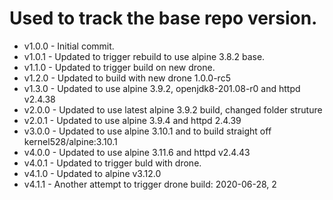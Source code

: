 # Used to track the base repo version.
* v1.0.0 - Initial commit.
* v1.0.1 - Updated to trigger rebuild to use alpine 3.8.2 base.
* v1.1.0 - Updated to trigger build on new drone.
* v1.2.0 - Updated to build with new drone 1.0.0-rc5
* v1.3.0 - Updated to use alpine 3.9.2, openjdk8-201.08-r0 and httpd v2.4.38
* v2.0.0 - Updated to use latest alpine 3.9.2 build, changed folder struture
* v2.0.1 - Updated to use alpine 3.9.4 and httpd 2.4.39
* v3.0.0 - Updated to use alpine 3.10.1 and to build straight off kernel528/alpine:3.10.1
* v4.0.0 - Updated to use alpine 3.11.6 and httpd v2.4.43
* v4.0.1 - Updated to trigger buld with drone.
* v4.1.0 - Updated to alpine v3.12.0
* v4.1.1 - Another attempt to trigger drone build: 2020-06-28, 2
